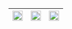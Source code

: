 |<img src="https://user-images.githubusercontent.com/53074235/118971411-05935100-b98d-11eb-8ef0-9e6de2d13701.png" width="100%"> |<img src="https://user-images.githubusercontent.com/53074235/118971428-0a580500-b98d-11eb-8087-11d912a2268b.png" width="100%">|<img src="https://user-images.githubusercontent.com/53074235/118971434-0cba5f00-b98d-11eb-9bf4-234da43a1884.png" width="100%"> |
|:-------------------------:|:-------------------------:|:-------------------------:|
